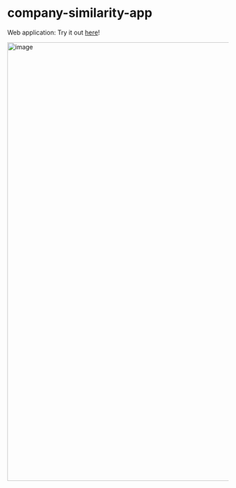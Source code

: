 # company-similarity-app

Web application: Try it out [here](https://innovius-company-similarity-app.streamlit.app/)!

<img width="998" alt="image" src="https://github.com/user-attachments/assets/3b6a1cab-7517-46d7-8a36-89508a80c7f8" />
